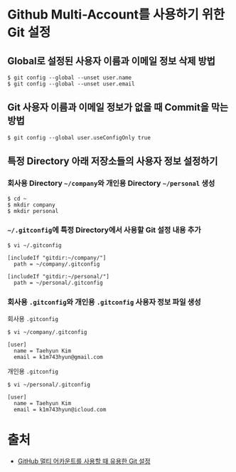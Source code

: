 # Github Multi-Account를 사용하기 위한 Git 설정

## Global로 설정된 사용자 이름과 이메일 정보 삭제 방법
```
$ git config --global --unset user.name
$ git config --global --unset user.email
```

## Git 사용자 이름과 이메일 정보가 없을 때 Commit을 막는 방법
```
$ git config --global user.useConfigOnly true
```

## 특정 Directory 아래 저장소들의 사용자 정보 설정하기

### 회사용 Directory `~/company`와 개인용 Directory `~/personal` 생성
```
$ cd ~
$ mkdir company
$ mkdir personal
```

### `~/.gitconfig`에 특정 Directory에서 사용할 Git 설정 내용 추가
```
$ vi ~/.gitconfig
```
```
[includeIf "gitdir:~/company/"]
  path = ~/company/.gitconfig
  
[includeIf "gitdir:~/personal/"]
  path = ~/personal/.gitconfig
```

### 회사용 `.gitconfig`와 개인용 `.gitconfig` 사용자 정보 파일 생성
회사용 `.gitconfig`
```
$ vi ~/company/.gitconfig
```
```
[user]
  name = Taehyun Kim
  email = k1m743hyun@gmail.com
```
개인용 `.gitconfig`
```
$ vi ~/personal/.gitconfig
```
```
[user]
  name = Taehyun Kim
  email = k1m743hyun@icloud.com
```

# 출처
- [GitHub 멀티 어카운트를 사용할 때 유용한 Git 설정](https://www.lainyzine.com/ko/article/useful-git-settings-when-using-github-multi-account/)